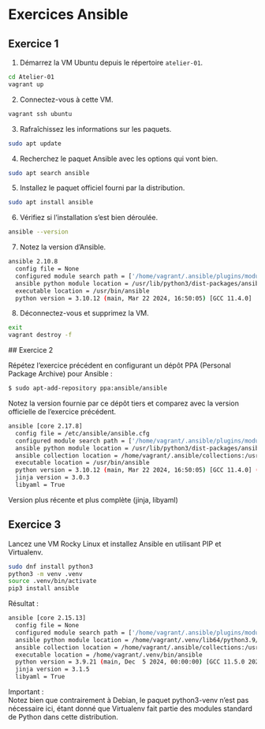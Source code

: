 # Exercices Ansible

## Exercice 1

1. Démarrez la VM Ubuntu depuis le répertoire `atelier-01`.
```bash
cd Atelier-01
vagrant up
```
2. Connectez-vous à cette VM.
```bash
vagrant ssh ubuntu
```
3. Rafraîchissez les informations sur les paquets.
```bash
sudo apt update
```
4. Recherchez le paquet Ansible avec les options qui vont bien.

```bash
sudo apt search ansible
```
5. Installez le paquet officiel fourni par la distribution.
```bash
sudo apt install ansible
```
6. Vérifiez si l’installation s’est bien déroulée.
```bash
ansible --version
```

7. Notez la version d’Ansible.
```bash
ansible 2.10.8
  config file = None
  configured module search path = ['/home/vagrant/.ansible/plugins/modules', '/usr/share/ansible/plugins/modules']
  ansible python module location = /usr/lib/python3/dist-packages/ansible
  executable location = /usr/bin/ansible
  python version = 3.10.12 (main, Mar 22 2024, 16:50:05) [GCC 11.4.0]
```

8. Déconnectez-vous et supprimez la VM.
```bash
exit
vagrant destroy -f
```
## Exercice 2

Répétez l’exercice précédent en configurant un dépôt PPA (Personal Package Archive) pour Ansible :
```bash
$ sudo apt-add-repository ppa:ansible/ansible
```
Notez la version fournie par ce dépôt tiers et comparez avec la version officielle de l’exercice précédent.

```bash
ansible [core 2.17.8]
  config file = /etc/ansible/ansible.cfg
  configured module search path = ['/home/vagrant/.ansible/plugins/modules', '/usr/share/ansible/plugins/modules']
  ansible python module location = /usr/lib/python3/dist-packages/ansible
  ansible collection location = /home/vagrant/.ansible/collections:/usr/share/ansible/collections
  executable location = /usr/bin/ansible
  python version = 3.10.12 (main, Mar 22 2024, 16:50:05) [GCC 11.4.0] (/usr/bin/python3)
  jinja version = 3.0.3
  libyaml = True
``` 

Version plus récente et plus complète (jinja, libyaml)
## Exercice 3

Lancez une VM Rocky Linux et installez Ansible en utilisant PIP et Virtualenv.

```bash
sudo dnf install python3
python3 -m venv .venv
source .venv/bin/activate
pip3 install ansible
```  
Résultat :  
```bash
ansible [core 2.15.13]
  config file = None
  configured module search path = ['/home/vagrant/.ansible/plugins/modules', '/usr/share/ansible/plugins/modules']
  ansible python module location = /home/vagrant/.venv/lib64/python3.9/site-packages/ansible
  ansible collection location = /home/vagrant/.ansible/collections:/usr/share/ansible/collections
  executable location = /home/vagrant/.venv/bin/ansible
  python version = 3.9.21 (main, Dec  5 2024, 00:00:00) [GCC 11.5.0 20240719 (Red Hat 11.5.0-2)] (/home/vagrant/.venv/bin/python3)
  jinja version = 3.1.5
  libyaml = True
```
Important :  
Notez bien que contrairement à Debian, le paquet python3-venv n’est pas nécessaire ici, étant donné que Virtualenv fait partie des modules standard de Python dans cette distribution.